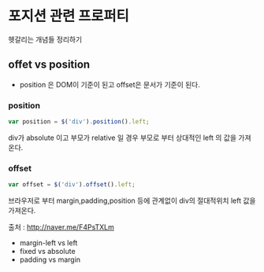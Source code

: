 # 포지션 관련 프로퍼티

헷갈리는 개념들 정리하기

## offet vs position

- position 은 DOM이 기준이 된고 offset은 문서가 기준이 된다. 

### position

```javascript
var position = $('div').position().left;
```

div가 absolute 이고 부모가 relative 일 경우 부모로 부터 상대적인 left 의 값을 가져온다.



### offset

```javascript
var offset = $('div').offset().left;
```

브라우저로 부터 margin,padding,position 등에 관계없이 div의 절대적위치 left 값을 가져온다.



출처 : <http://naver.me/F4PsTXLm>





- margin-left vs left
- fixed vs absolute
- padding vs margin